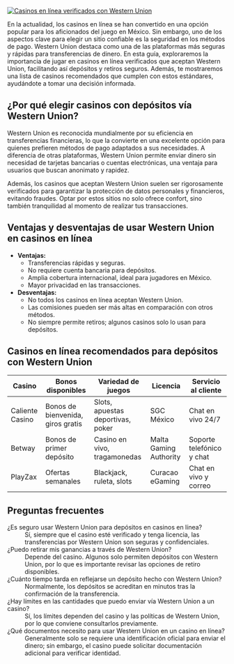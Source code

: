 [![Casinos en línea verificados con Western Union](https://123-caf.pages.dev/gitsignup.png)](https://vrmoo.ru/Bt82HjjY)

<p>En la actualidad, los casinos en línea se han convertido en una opción popular para los aficionados del juego en México. Sin embargo, uno de los aspectos clave para elegir un sitio confiable es la seguridad en los métodos de pago. Western Union destaca como una de las plataformas más seguras y rápidas para transferencias de dinero. En esta guía, exploraremos la importancia de jugar en casinos en línea verificados que aceptan Western Union, facilitando así depósitos y retiros seguros. Además, te mostraremos una lista de casinos recomendados que cumplen con estos estándares, ayudándote a tomar una decisión informada.</p>  <h2>¿Por qué elegir casinos con depósitos vía Western Union?</h2> <p>Western Union es reconocida mundialmente por su eficiencia en transferencias financieras, lo que la convierte en una excelente opción para quienes prefieren métodos de pago adaptados a sus necesidades. A diferencia de otras plataformas, Western Union permite enviar dinero sin necesidad de tarjetas bancarias o cuentas electrónicas, una ventaja para usuarios que buscan anonimato y rapidez.</p> <p>Además, los casinos que aceptan Western Union suelen ser rigorosamente verificados para garantizar la protección de datos personales y financieros, evitando fraudes. Optar por estos sitios no solo ofrece confort, sino también tranquilidad al momento de realizar tus transacciones.</p>  <h2>Ventajas y desventajas de usar Western Union en casinos en línea</h2> <ul>   <li><strong>Ventajas:</strong>     <ul>       <li>Transferencias rápidas y seguras.</li>       <li>No requiere cuenta bancaria para depósitos.</li>       <li>Amplia cobertura internacional, ideal para jugadores en México.</li>       <li>Mayor privacidad en las transacciones.</li>     </ul>   </li>   <li><strong>Desventajas:</strong>     <ul>       <li>No todos los casinos en línea aceptan Western Union.</li>       <li>Las comisiones pueden ser más altas en comparación con otros métodos.</li>       <li>No siempre permite retiros; algunos casinos solo lo usan para depósitos.</li>     </ul>   </li> </ul>  <h2>Casinos en línea recomendados para depósitos con Western Union</h2> <table>   <thead>     <tr>       <th>Casino</th>       <th>Bonos disponibles</th>       <th>Variedad de juegos</th>       <th>Licencia</th>       <th>Servicio al cliente</th>     </tr>   </thead>   <tbody>     <tr>       <td>Caliente Casino</td>       <td>Bonos de bienvenida, giros gratis</td>       <td>Slots, apuestas deportivas, poker</td>       <td>SGC México</td>       <td>Chat en vivo 24/7</td>     </tr>     <tr>       <td>Betway</td>       <td>Bonos de primer depósito</td>       <td>Casino en vivo, tragamonedas</td>       <td>Malta Gaming Authority</td>       <td>Soporte telefónico y chat</td>     </tr>     <tr>       <td>PlayZax</td>       <td>Ofertas semanales</td>       <td>Blackjack, ruleta, slots</td>       <td>Curacao eGaming</td>       <td>Chat en vivo y correo</td>     </tr>   </tbody> </table>  <h2>Preguntas frecuentes</h2> <dl>   <dt>¿Es seguro usar Western Union para depósitos en casinos en línea?</dt>   <dd>Sí, siempre que el casino esté verificado y tenga licencia, las transferencias por Western Union son seguras y confidenciales.</dd>    <dt>¿Puedo retirar mis ganancias a través de Western Union?</dt>   <dd>Depende del casino. Algunos solo permiten depósitos con Western Union, por lo que es importante revisar las opciones de retiro disponibles.</dd>    <dt>¿Cuánto tiempo tarda en reflejarse un depósito hecho con Western Union?</dt>   <dd>Normalmente, los depósitos se acreditan en minutos tras la confirmación de la transferencia.</dd>    <dt>¿Hay límites en las cantidades que puedo enviar vía Western Union a un casino?</dt>   <dd>Sí, los límites dependen del casino y las políticas de Western Union, por lo que conviene consultarlos previamente.</dd>    <dt>¿Qué documentos necesito para usar Western Union en un casino en línea?</dt>   <dd>Generalmente solo se requiere una identificación oficial para enviar el dinero; sin embargo, el casino puede solicitar documentación adicional para verificar identidad.</dd> </dl>